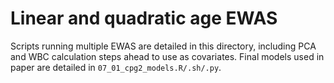 # Linear and quadratic age EWAS

Scripts running multiple EWAS are detailed in this directory, including PCA and WBC calculation steps ahead to use as covariates.
Final models used in paper are detailed in `07_01_cpg2_models.R/.sh/.py`. 